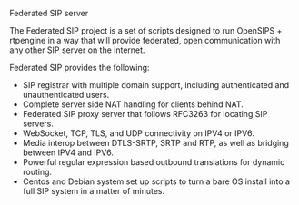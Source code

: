 Federated SIP server

The Federated SIP project is a set of scripts designed to run OpenSIPS + rtpengine in a way that will provide federated, open communication with any other SIP server on the internet.

Federated SIP provides the following:
- SIP registrar with multiple domain support, including authenticated and unauthenticated users.
- Complete server side NAT handling for clients behind NAT.
- Federated SIP proxy server that follows RFC3263 for locating SIP servers.
- WebSocket, TCP, TLS, and UDP connectivity on IPV4 or IPV6.
- Media interop between DTLS-SRTP, SRTP and RTP, as well as bridging between IPV4 and IPV6.
- Powerful regular expression based outbound translations for dynamic routing.
- Centos and Debian system set up scripts to turn a bare OS install into a full SIP system in a matter of minutes.
